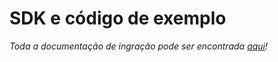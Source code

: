 SDK e código de exemplo
=======================

<i>Toda a documentação de ingração pode ser encontrada <a href="http://stone-pagamentos.github.io/sdk-android/#introduo">aqui</a>!</i>

